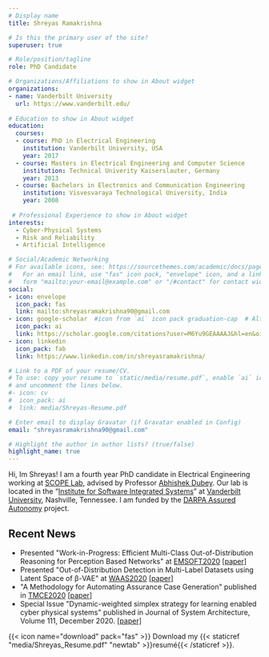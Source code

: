 ```yaml
---
# Display name
title: Shreyas Ramakrishna

# Is this the primary user of the site?
superuser: true

# Role/position/tagline
role: PhD Candidate

# Organizations/Affiliations to show in About widget
organizations:
- name: Vanderbilt University
  url: https://www.vanderbilt.edu/
  
# Education to show in About widget
education:
  courses:
  - course: PhD in Electrical Engineering
    institution: Vanderbilt University, USA
    year: 2017
  - course: Masters in Electrical Engineering and Computer Science
    institution: Technical Univerity Kaiserslauter, Germany
    year: 2013
  - course: Bachelors in Electronics and Communication Engineering
    institution: Visvesvaraya Technological University, India
    year: 2008
    
 # Professional Experience to show in About widget
interests:
  - Cyber-Physical Systems 
  - Risk and Reliability
  - Artificial Intelligence

# Social/Academic Networking
# For available icons, see: https://sourcethemes.com/academic/docs/page-builder/#icons
#   For an email link, use "fas" icon pack, "envelope" icon, and a link in the
#   form "mailto:your-email@example.com" or "/#contact" for contact widget.
social:
- icon: envelope
  icon_pack: fas
  link: mailto:shreyasramakrishna90@gmail.com
- icon: google-scholar  #icon from `ai` icon pack graduation-cap  # Alternatively, use `
  icon_pack: ai
  link: https://scholar.google.com/citations?user=M6Yu9GEAAAAJ&hl=en&oi=ao
- icon: linkedin
  icon_pack: fab
  link: https://www.linkedin.com/in/shreyasramakrishna/

# Link to a PDF of your resume/CV.
# To use: copy your resume to `static/media/resume.pdf`, enable `ai` icons in `params.toml`, 
# and uncomment the lines below.
#- icon: cv
#  icon_pack: ai
#  link: media/Shreyas-Resume.pdf

# Enter email to display Gravatar (if Gravatar enabled in Config)
email: "shreyasramakrishna90@gmail.com"

# Highlight the author in author lists? (true/false)
highlight_name: true
---
```

Hi, Im Shreyas! I am a fourth year PhD candidate in Electrical Engineering working at [SCOPE Lab](https://scopelab.ai/index.html), advised by Professor [Abhishek Dubey](https://engineering.vanderbilt.edu/bio/abhishek-dubey). Our lab is located in the “[Institute for Software Integrated Systems](https://www.isis.vanderbilt.edu/)” at [Vanderbilt University](https://www.vanderbilt.edu/), Nashville, Tennessee. I am funded by the [DARPA Assured Autonomy](https://www.darpa.mil/program/assured-autonomy) project.

## Recent News

* Presented "Work-in-Progress: Efficient Multi-Class Out-of-Distribution Reasoning for Perception Based Networks" at [EMSOFT2020](http://esweek.hosting2.acm.org/emsoft/) [[paper]](https://ieeexplore.ieee.org/abstract/document/9244027)
* Presented "Out-of-Distribution Detection in Multi-Label Datasets using Latent Space of β-VAE" at [WAAS2020](https://www.ieee-security.org/TC/SPW2020/WAAS/)  [[paper]](https://ieeexplore.ieee.org/abstract/document/9283847?casa_token=dFjCxDW6Jd0AAAAA:IB6jVE3Cv8HHSwAxwqPr7DTnTg0l3Y8mfhl0LVWs3J2JnLI_sxdpk7uHNkHsN36EEKxmlI-nxQ) 
* "A Methodology for Automating Assurance Case Generation" published in [TMCE2020](https://tmce.io.tudelft.nl/) [[paper]](https://arxiv.org/abs/2003.05388)
* Special Issue "Dynamic-weighted simplex strategy for learning enabled cyber physical systems" published in Journal of System Architecture, Volume 111, December 2020. [[paper]](https://www.sciencedirect.com/science/article/abs/pii/S1383762120300540)


{{< icon name="download" pack="fas" >}} Download my {{< staticref "media/Shreyas_Resume.pdf" "newtab" >}}resumé{{< /staticref >}}.
